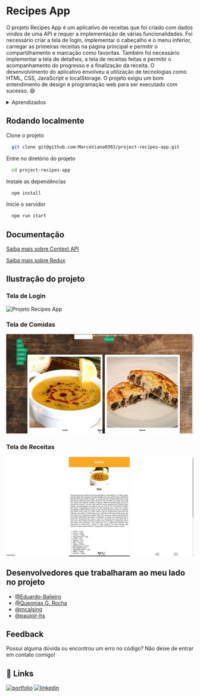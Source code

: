 # Recipes App

O projeto Recipes App é um aplicativo de receitas que foi criado com dados vindos de uma API e requer a implementação de várias funcionalidades. Foi necessário criar a tela de login, implementar o cabeçalho e o menu inferior, carregar as primeiras receitas na página principal e permitir o compartilhamento e marcação como favoritas. Também foi necessário implementar a tela de detalhes, a tela de receitas feitas e permitir o acompanhamento do progresso e a finalização da receita. O desenvolvimento do aplicativo envolveu a utilização de tecnologias como HTML, CSS, JavaScript e localStorage. O projeto exigiu um bom entendimento de design e programação web para ser executado com sucesso. :smile:

<details>
<summary> Aprendizados </summary>

- Utilizei Redux para gerenciar estado
- Utilizei a biblioteca React-Redux
- Utilizei a Context API do React para gerenciar estado
- Utilizei o React Hook useState
- Utilizei o React Hook useContext
- Utilizei o React Hook useEffect
- Criei Hooks customizados

</details>

## Rodando localmente

Clone o projeto

```bash
  git clone git@github.com:MarcoViana0303/project-recipes-app.git
```

Entre no diretório do projeto

```bash
  cd project-recipes-app
```

Instale as dependências

```bash
  npm install
```

Inicie o servidor

```bash
  npm run start
```


## Documentação

[Saiba mais sobre Context API](https://legacy.reactjs.org/docs/context.html)

[Saiba mais sobre Redux](https://redux.js.org/introduction/getting-started)


## Ilustração do projeto

### Tela de Login
![Projeto Recipes App](./tela-login-recipes-app.png)
### Tela de Comidas
![Projeto Recipes App](./tela-comidas-recipes-app.png)
### Tela de Receitas
![Projeto Recipes App](./tela-receitas-recipe-app.png)

## Desenvolvedores que trabalharam ao meu lado no projeto

- [@Eduardo-Balieiro](https://github.com/Eduardo-Balieiro)
- [@Queonias G. Rocha](https://github.com/Queonias)
- [@mcalsing](https://github.com/mcalsing)
- [@paulojr-hs](https://github.com/paulojr-hs)


## Feedback

Possui alguma dúvida ou encontrou um erro no código? Não deixe de entrar em contato comigo!


## 🔗 Links
[![portfolio](https://img.shields.io/badge/my_portfolio-000?style=for-the-badge&logo=ko-fi&logoColor=white)](https://marcoviana-dev.vercel.app/)
[![linkedin](https://img.shields.io/badge/linkedin-0A66C2?style=for-the-badge&logo=linkedin&logoColor=white)](https://www.linkedin.com/in/marco-viana2022/)
